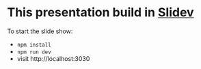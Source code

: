 # This presentation build in [Slidev](https://sli.dev/)

To start the slide show:

- `npm install`
- `npm run dev`
- visit http://localhost:3030
